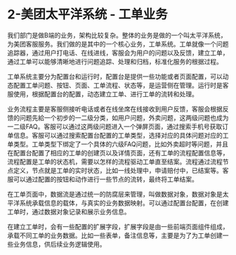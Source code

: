 # 2-美团太平洋系统 - 工单业务

​      我们部门是做B端的业务，架构比较复杂。整体的业务是做的一个叫太平洋系统，为美团客服服务。我们做的是其中的一个核心业务，工单系统。工单就像一个问题追踪器，通过用户打电话、在线进线，客服会为用户的问题以及反馈，建立工单，通过工单可以能够清晰地进行问题追踪、处理和归档，标准化服务的根据过程。

​	工单系统主要分为配置台和运行时，配置台是提供一些功能或者页面配置，可以动态配置工单问题、按钮、页面、工单流程、状态等，是运营侧在管理。运行时是客服使用，根据配置台的配置，动态建立工单、进行工单的流转和处理。

​	 业务流程主要是客服侧接听电话或者在线坐席在线接收到用户反馈，客服会根据反馈的问题先給一个初步的一二级分类，如用户问题，外卖问题，这两级问题也成为一二级FAQ。客服可以通过这两级问题进入一个弹屏页面，通过搜索手机号获取订单信息。客服可以通过搜索配置台配置的工单类型，选择对应的具体问题对应的工单类型。工单类型下绑定了一个具体的六级FAQ问题，比如外卖超时等问题，并且在配置台配置了相应的工单的创建页以及详情页面，还有工单的流程配置信息等，流程配置是工单的状态机，需要以怎样的流程驱动工单直至结案。流程通过流程节点定义，节点就是工单的实时状态，比如一线处理中，申请赔付中，已结案等。客服可以通过配置的按钮和动作进行一些节点的流转，最终将工单结案。

​		在工单页面中，数据流是通过统一的防腐层来管理，叫做数据对象，数据对象是太平洋系统承载信息的载体，与真实的业务数据映射。可以通过配置台配置，在创建工单时，通过数据对象记录和展示业务信息。

​		在建立工单时，会有一些配置的扩展字段，扩展字段是由一些前端页面组件组成，承载不同工单的业务数据。比如一些表单，备注信息等，主要是为了为工单创建一些业务信息，供后续业务逻辑使用。

